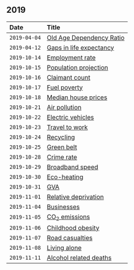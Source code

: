 ## 2019

| Date | Title |
| :--- | :--- |
| `2019-04-04` | [Old Age Dependency Ratio](http://www.trafforddatalab.io/charticles/2019-04-04-old-age-dependency-ratio) |
| `2019-04-12` | [Gaps in life expectancy](https://www.trafforddatalab.io/charticles/2019-04-12-gaps-in-life-expectancy) |
| `2019-10-14` | [Employment rate](https://www.trafforddatalab.io/charticles/2019-10-14-employment-rate) |
| `2019-10-15` | [Population projection](https://www.trafforddatalab.io/charticles/2019-10-15-population-projection) |
| `2019-10-16` | [Claimant count](https://www.trafforddatalab.io/charticles/2019-10-16-claimant-count) |
| `2019-10-17` | [Fuel poverty](https://www.trafforddatalab.io/charticles/2019-10-17-fuel-poverty) |
| `2019-10-18` | [Median house prices](https://www.trafforddatalab.io/charticles/2019-10-18-median-house-prices) |
| `2019-10-21` | [Air pollution](https://www.trafforddatalab.io/charticles/2019-10-21-air-pollution) |
| `2019-10-22` | [Electric vehicles](https://www.trafforddatalab.io/charticles/2019-10-22-electric-vehicles) |
| `2019-10-23` | [Travel to work](https://www.trafforddatalab.io/charticles/2019-10-23-travel-to-work) |
| `2019-10-24` | [Recycling](https://www.trafforddatalab.io/charticles/2019-10-24-recycling) |
| `2019-10-25` | [Green belt](https://www.trafforddatalab.io/charticles/2019-10-25-green-belt) |
| `2019-10-28` | [Crime rate](https://www.trafforddatalab.io/charticles/2019-10-28-crime-rate) |
| `2019-10-29` | [Broadband speed](https://www.trafforddatalab.io/charticles/2019-10-29-broadband-speed) |
| `2019-10-30` | [Eco-heating](https://www.trafforddatalab.io/charticles/2019-10-30-eco-heating) |
| `2019-10-31` | [GVA](https://www.trafforddatalab.io/charticles/2019-10-31-gva) |
| `2019-11-01` | [Relative deprivation](https://www.trafforddatalab.io/charticles/2019-11-01-relative-deprivation) |
| `2019-11-04` | [Businesses](https://www.trafforddatalab.io/charticles/2019-11-04-businesses) |
| `2019-11-05` | [CO<sub>2</sub> emissions](https://www.trafforddatalab.io/charticles/2019-11-05-co2-emissions) |
| `2019-11-06` | [Childhood obesity](https://www.trafforddatalab.io/charticles/2019-11-06-childhood-obesity) |
| `2019-11-07` | [Road casualties](https://www.trafforddatalab.io/charticles/2019-11-07-road-casualties) |
| `2019-11-08` | [Living alone](https://www.trafforddatalab.io/charticles/2019-11-08-living-alone) |
| `2019-11-11` | [Alcohol related deaths](https://www.trafforddatalab.io/charticles/2019-11-11-alcohol-related-deaths) |